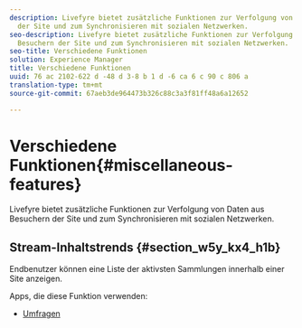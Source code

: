 ```yaml
---
description: Livefyre bietet zusätzliche Funktionen zur Verfolgung von Daten aus Besuchern
  der Site und zum Synchronisieren mit sozialen Netzwerken.
seo-description: Livefyre bietet zusätzliche Funktionen zur Verfolgung von Daten aus
  Besuchern der Site und zum Synchronisieren mit sozialen Netzwerken.
seo-title: Verschiedene Funktionen
solution: Experience Manager
title: Verschiedene Funktionen
uuid: 76 ac 2102-622 d -48 d 3-8 b 1 d -6 ca 6 c 90 c 806 a
translation-type: tm+mt
source-git-commit: 67aeb3de964473b326c88c3a3f81ff48a6a12652

---
```



# Verschiedene Funktionen{#miscellaneous-features}

Livefyre bietet zusätzliche Funktionen zur Verfolgung von Daten aus Besuchern der Site und zum Synchronisieren mit sozialen Netzwerken.

## Stream-Inhaltstrends {#section_w5y_kx4_h1b}

Endbenutzer können eine Liste der aktivsten Sammlungen innerhalb einer Site anzeigen.

Apps, die diese Funktion verwenden:

* [Umfragen](../c-about-apps/c-polls-app/c-polls-app.md#c_polls_app)

